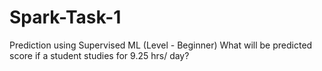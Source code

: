 # Spark-Task-1
Prediction using Supervised ML 
(Level - Beginner)
What will be predicted score if a student studies for 9.25 hrs/ day?

